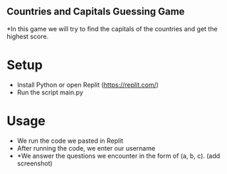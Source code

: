 ## Countries and Capitals Guessing Game
*In this game we will try to find the capitals of the countries and get the highest score.

# Setup
* Install Python or open Replit (https://replit.com/)
* Run the script main.py
 
# Usage
* We run the code we pasted in Replit
* After running the code, we enter our username
* *We answer the questions we encounter in the form of (a, b, c).
(add screenshot)
